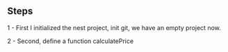 ## Steps
1 - First I initialized the nest project, init git, we have an empty project now.

2 - Second, define a function calculatePrice
